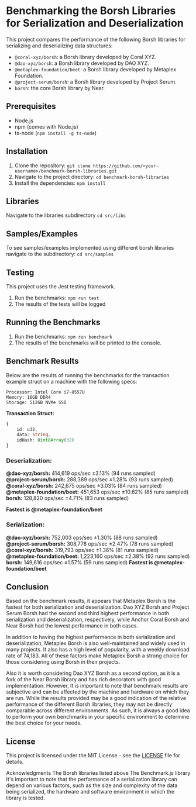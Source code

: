 # Benchmarking the Borsh Libraries for Serialization and Deserialization

This project compares the performance of the following Borsh libraries for serializing and deserializing data structures:

- `@coral-xyz/borsh`: a Borsh library developed by Coral XYZ.
- `@dao-xyz/borsh`: a Borsh library developed by DAO XYZ.
- `@metaplex-foundation/beet`: a Borsh library developed by Metaplex Foundation.
- `@project-serum/borsh`: a Borsh library developed by Project Serum.
- `borsh`: the core Borsh library by Near.

## Prerequisites

- Node.js
- npm (comes with Node.js)
- ts-node (`npm install -g ts-node`)

## Installation

1. Clone the repository: `git clone https://github.com/<your-username>/benchmark-borsh-libraries.git`
2. Navigate to the project directory: `cd benchmark-borsh-libraries`
3. Install the dependencies: `npm install`

## Libraries

Navigate to the libraries subdirectory `cd src/libs`

## Samples/Examples

To see samples/examples implemented using different borsh libraries navigate to the subdirectory: `cd src/samples`

## Testing
This project uses the Jest testing framework.

1. Run the benchmarks: `npm run test`
2. The results of the tests will be logged

## Running the Benchmarks

1. Run the benchmarks: `npm run benchmark`
2. The results of the benchmarks will be printed to the console.

## Benchmark Results

Below are the results of running the benchmarks for the transaction example struct on a machine with the following specs:

`Processor: Intel Core i7‑8557U` \
`Memory: 16GB DDR4` \
`Storage: 512GB NVMe SSD` 

**Transaction Struct:**

```typescript
{
	id: u32,
	data: string,
	idHash: Uint8Array(32)
}

```

### Deserialization:

**@dao-xyz/borsh:** 414,619 ops/sec ±3.13% (94 runs sampled) \
**@project-serum/borsh:** 288,389 ops/sec ±1.28% (93 runs sampled) \
**@coral-xyz/borsh:** 242,675 ops/sec ±3.03% (84 runs sampled) \
**@metaplex-foundation/beet:** 451,653 ops/sec ±10.62% (85 runs sampled) \
**borsh:** 128,820 ops/sec ±4.71% (83 runs sampled) 

**Fastest is @metaplex-foundation/beet**

### Serialization:

**@dao-xyz/borsh:** 752,003 ops/sec ±1.30% (88 runs sampled) \
**@project-serum/borsh:** 308,778 ops/sec ±2.47% (78 runs sampled) \
**@coral-xyz/borsh:** 319,793 ops/sec ±1.36% (81 runs sampled) \
**@metaplex-foundation/beet:** 1,223,160 ops/sec ±2.38% (92 runs sampled) \
**borsh:** 149,616 ops/sec ±1.57% (59 runs sampled) 
**Fastest is @metaplex-foundation/beet**

## Conclusion

Based on the benchmark results, it appears that Metaplex Borsh is the fastest for both serialization and deserialization. Dao XYZ Borsh and Project Serum Borsh had the second and third highest performance in both serialization and deserialization, respectively, while Anchor Coral Borsh and Near Borsh had the lowest performance in both cases.

In addition to having the highest performance in both serialization and deserialization, Metaplex Borsh is also well-maintained and widely used in many projects. It also has a high level of popularity, with a weekly download rate of 74,183. All of these factors make Metaplex Borsh a strong choice for those considering using Borsh in their projects.

Also it is worth considering Dao XYZ Borsh as a second option, as it is a fork of the Near Borsh library and has rich decorators with good implementation. However, It is important to note that benchmark results are subjective and can be affected by the machine and hardware on which they are run. While the results provided may be a good indication of the relative performance of the different Borsh libraries, they may not be directly comparable across different environments. As such, it is always a good idea to perform your own benchmarks in your specific environment to determine the best choice for your needs.


## License

This project is licensed under the MIT License - see the [LICENSE](LICENSE) file for details.

Acknowledgments
The Borsh libraries listed above
The Benchmark.js library
It's important to note that the performance of a serialization library can depend on various factors, such as the size and complexity of the data being serialized, the hardware and software environment in which the library is tested.